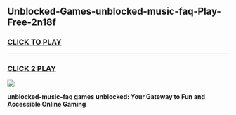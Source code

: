 
## Unblocked-Games-unblocked-music-faq-Play-Free-2n18f
<h3>
<a href="https://premium76.site?title=unblocked-music-faq&ref=23A">CLICK TO PLAY</a></h3>
<hr>

<h3>
<a href="https://premium76.site?title=unblocked-music-faq&ref=23A">CLICK 2 PLAY</a>
  
</h3>

<a href="https://premium76.site?title=unblocked-music-faq&ref=23A"><img src="https://clearcache.store/games.png"></a>


**unblocked-music-faq games unblocked: Your Gateway to Fun and Accessible Online Gaming**
